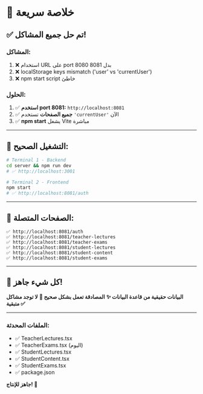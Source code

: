 # 🎯 خلاصة سريعة

## ✅ تم حل جميع المشاكل!

### المشاكل:
1. ❌ استخدام URL على port 8080 بدل 8081
2. ❌ localStorage keys mismatch ('user' vs 'currentUser')
3. ❌ npm start script خاطئ

### الحلول:
1. ✅ **استخدم port 8081:** `http://localhost:8081`
2. ✅ **جميع الصفحات** تستخدم `'currentUser'` الآن
3. ✅ **npm start** يشغل Vite مباشرة

---

## 🚀 التشغيل الصحيح:

```bash
# Terminal 1 - Backend
cd server && npm run dev
# ✅ http://localhost:3001

# Terminal 2 - Frontend
npm start
# ✅ http://localhost:8081/auth
```

---

## 📝 الصفحات المتصلة:

```
✅ http://localhost:8081/auth
✅ http://localhost:8081/teacher-lectures
✅ http://localhost:8081/teacher-exams
✅ http://localhost:8081/student-lectures
✅ http://localhost:8081/student-content
✅ http://localhost:8081/student-exams
```

---

## 🔑 كل شيء جاهز!

**البيانات حقيقية من قاعدة البيانات ✨**
**المصادقة تعمل بشكل صحيح 🔐**
**لا توجد مشاكل متبقية ✅**

---

### الملفات المحدثة:
- ✅ TeacherLectures.tsx
- ✅ TeacherExams.tsx (اليوم)
- ✅ StudentLectures.tsx
- ✅ StudentContent.tsx
- ✅ StudentExams.tsx
- ✅ package.json

**جاهز للإنتاج! 🎉**
